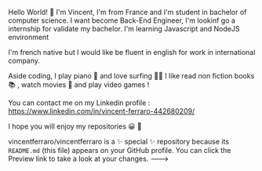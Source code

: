 Hello World! 👋 
I'm Vincent, I'm from France and I'm student in bachelor of computer science.
I want become Back-End Engineer, I'm lookinf go a internship for validate my bachelor.
I'm learning Javascript and NodeJS environment

I'm french native but I would like be fluent in english for work in international company.

Aside coding, I play piano 🎹  and love surfing 🏄‍♀️ 
I like read non fiction books 📚 , watch movies 🍿  and play video games !

You can contact me on my Linkedin profile : https://www.linkedin.com/in/vincent-ferraro-442680209/

I hope you will enjoy my repositories 😀 🙏

vincentferraro/vincentferraro is a ✨ special ✨ repository because its `README.md` (this file) appears on your GitHub profile.
You can click the Preview link to take a look at your changes.
--->
